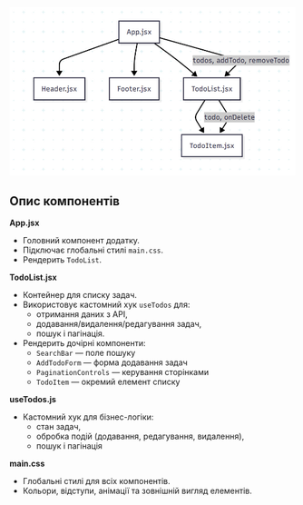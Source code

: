 ![Діаграма компонентів](src/assets/Diagram.png)


## Опис компонентів

**App.jsx**  
- Головний компонент додатку.  
- Підключає глобальні стилі `main.css`.  
- Рендерить `TodoList`.

**TodoList.jsx**  
- Контейнер для списку задач.  
- Використовує кастомний хук `useTodos` для:  
  - отримання даних з API,  
  - додавання/видалення/редагування задач,  
  - пошук і пагінація.  
- Рендерить дочірні компоненти:
  - `SearchBar` — поле пошуку
  - `AddTodoForm` — форма додавання задач
  - `PaginationControls` — керування сторінками
  - `TodoItem` — окремий елемент списку

**useTodos.js**  
- Кастомний хук для бізнес-логіки:  
  - стан задач,  
  - обробка подій (додавання, редагування, видалення),  
  - пошук і пагінація

**main.css**  
- Глобальні стилі для всіх компонентів.  
- Кольори, відступи, анімації та зовнішній вигляд елементів.
